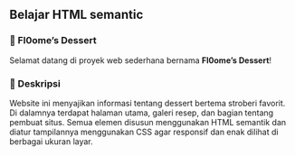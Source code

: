 ## Belajar HTML semantic 

### 🍓 Fl0ome’s Dessert

Selamat datang di proyek web sederhana bernama **Fl0ome’s Dessert**!  

### 🍓 Deskripsi

Website ini menyajikan informasi tentang dessert bertema stroberi favorit. Di dalamnya terdapat halaman utama, galeri resep, dan bagian tentang pembuat situs. Semua elemen disusun menggunakan HTML semantik dan diatur tampilannya menggunakan CSS agar responsif dan enak dilihat di berbagai ukuran layar.
